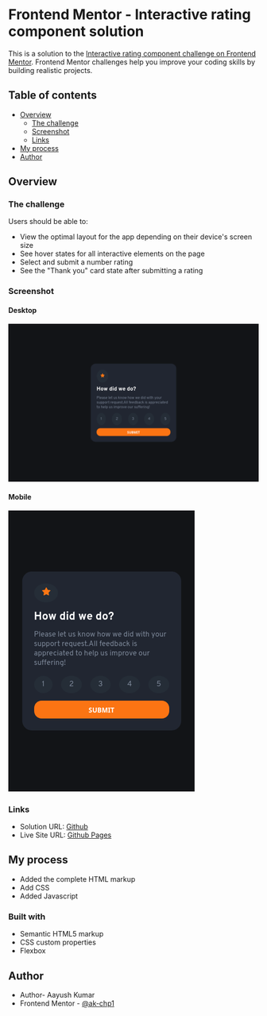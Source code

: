 # Frontend Mentor - Interactive rating component solution

This is a solution to the [Interactive rating component challenge on Frontend Mentor](https://www.frontendmentor.io/challenges/interactive-rating-component-koxpeBUmI). Frontend Mentor challenges help you improve your coding skills by building realistic projects.

## Table of contents

- [Overview](#overview)
  - [The challenge](#the-challenge)
  - [Screenshot](#screenshot)
  - [Links](#links)
- [My process](#my-process)
- [Author](#author)

## Overview

### The challenge

Users should be able to:

- View the optimal layout for the app depending on their device's screen size
- See hover states for all interactive elements on the page
- Select and submit a number rating
- See the "Thank you" card state after submitting a rating

### Screenshot

#### Desktop

![Desktop layout](./desktop.png)

#### Mobile

![Mobile layout](./mobile.png)

### Links

- Solution URL: [Github](https://github.com/ak-chp1/fm_rating_component)
- Live Site URL: [Github Pages](https://ak-chp1.github.io/fm_rating_component)


## My process

- Added the complete HTML markup
- Add CSS
- Added Javascript

### Built with

- Semantic HTML5 markup
- CSS custom properties
- Flexbox

## Author

- Author- Aayush Kumar 
- Frontend Mentor - [@ak-chp1](https://www.frontendmentor.io/profile/ak-chp1)
